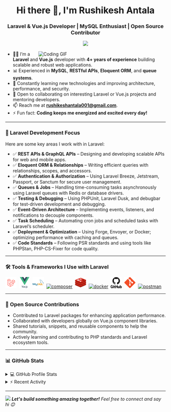 <h1 align="center">Hi there 👋, I'm Rushikesh Antala</h1>
<h3 align="center">Laravel & Vue.js Developer | MySQL Enthusiast | Open Source Contributor</h3>

<p align="center">
  <a href="https://github.com/DenverCoder1/readme-typing-svg"><img src="https://readme-typing-svg.herokuapp.com/?lines=Full-stack%20web%20developer;Laravel%20and%20Vue.js%20Expert;4%2B%20Years%20Experience;Always%20Learning&center=true&width=380&height=45"></a>
</p>

<img align="right" alt="Coding GIF" src="https://github.com/abhisheknaiidu/abhisheknaiidu/blob/master/code.gif?raw=true" width="400" />

- 👨‍💻 I’m a **Laravel** and **Vue.js** developer with **4+ years of experience** building scalable and robust web applications.
- 📊 Experienced in **MySQL**, **RESTful APIs**, **Eloquent ORM**, and **queue systems**.
- 🌱 Constantly learning new technologies and improving architecture, performance, and security.
- 🤝 Open to collaborating on interesting Laravel or Vue.js projects and mentoring developers.
- 📫 Reach me at **rushikeshantala001@gmail.com**.
- ⚡ Fun fact: **Coding keeps me energized and excited every day!**

---

### 🚀 Laravel Development Focus

Here are some key areas I work with in Laravel:

- ✅ **REST APIs & GraphQL APIs** – Designing and developing scalable APIs for web and mobile apps.
- ✅ **Eloquent ORM & Relationships** – Writing efficient queries with relationships, scopes, and accessors.
- ✅ **Authentication & Authorization** – Using Laravel Breeze, Jetstream, Passport, or Sanctum for secure user management.
- ✅ **Queues & Jobs** – Handling time-consuming tasks asynchronously using Laravel queues with Redis or database drivers.
- ✅ **Testing & Debugging** – Using PHPUnit, Laravel Dusk, and debugbar for test-driven development and debugging.
- ✅ **Event-Driven Architecture** – Implementing events, listeners, and notifications to decouple components.
- ✅ **Task Scheduling** – Automating cron jobs and scheduled tasks with Laravel’s scheduler.
- ✅ **Deployment & Optimization** – Using Forge, Envoyer, or Docker; optimizing performance with caching and queues.
- ✅ **Code Standards** – Following PSR standards and using tools like PHPStan, PHP-CS-Fixer for code quality.

---

### 🛠 Tools & Frameworks I Use with Laravel

<p align="left"> 
  <a href="https://laravel.com" target="_blank"><img src="https://raw.githubusercontent.com/edent/SuperTinyIcons/master/images/svg/laravel.svg" alt="laravel" width="35" height="35"/></a>&nbsp;
  <a href="https://vuejs.org" target="_blank"><img src="https://raw.githubusercontent.com/devicons/devicon/master/icons/vuejs/vuejs-original-wordmark.svg" alt="vuejs" width="35" height="35"/></a>&nbsp;
  <a href="https://www.mysql.com/" target="_blank"><img src="https://raw.githubusercontent.com/devicons/devicon/master/icons/mysql/mysql-original-wordmark.svg" alt="mysql" width="35" height="35"/></a>&nbsp;
  <a href="https://getcomposer.org/" target="_blank"><img src="https://getcomposer.org/img/logo-composer-transparent.png" alt="composer" width="35" height="35"/></a>&nbsp;
  <a href="https://redis.io/" target="_blank"><img src="https://raw.githubusercontent.com/devicons/devicon/master/icons/redis/redis-original.svg" alt="redis" width="35" height="35"/></a>&nbsp;
  <a href="https://docker.com" target="_blank"><img src="https://www.docker.com/wp-content/uploads/2022/03/Moby-logo.png" alt="docker" width="35" height="35"/></a>&nbsp;
  <a href="https://github.com/" target="_blank"><img src="https://raw.githubusercontent.com/devicons/devicon/master/icons/github/github-original-wordmark.svg" alt="github" width="35" height="35"/></a>&nbsp;
  <a href="https://git-scm.com/" target="_blank"><img src="https://raw.githubusercontent.com/devicons/devicon/master/icons/git/git-original.svg" alt="git" width="35" height="35"/></a>&nbsp;
  <a href="https://postman.com" target="_blank"><img src="https://www.vectorlogo.zone/logos/getpostman/getpostman-icon.svg" alt="postman" width="35" height="35"/></a>&nbsp;
</p>

---

### 📂 Open Source Contributions

- Contributed to Laravel packages for enhancing application performance.
- Collaborated with developers globally on Vue.js component libraries.
- Shared tutorials, snippets, and reusable components to help the community.
- Actively learning and contributing to PHP standards and Laravel ecosystem tools.

---

### 📊 GitHub Stats

<details>
  <summary>💻 GitHub Profile Stats</summary>
  <br/>
  <a href="https://github.com/irushikeshantala"><img alt="Rushikesh's GitHub Stats" src="https://github-readme-stats.vercel.app/api/?username=irushikeshantala&show_icons=true&count_private=true&theme=react&hide_border=true"/></a>
</details>

<details>
  <summary>⚡ Recent Activity</summary>
  <br/>
  <a href="https://github.com/irushikeshantala"><img alt="Rushikesh's Activity Graph" src="https://activity-graph.herokuapp.com/graph?username=irushikeshantala&bg_color=1F222E&color=F8D866&line=F85D7F&point=FFFFFF&hide_border=true"/></a>
  <p><i>Note: This graph may not load if the service is down.</i></p>
</details>

---

<img src="https://media.giphy.com/media/LnQjpWaON8nhr21vNW/giphy.gif" width="60"> <em><b>Let's build something amazing together!</b> Feel free to connect and say hi 😊</em>
